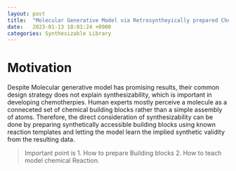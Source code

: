 ```yaml
---
layout: post
title:  "Molecular Generative Model via Retrosyntheyically prepared Chemical Building BLock Assembly"
date:   2023-01-13 18:01:24 +0900
categories: Synthesizable Library
---
```

Motivation
=======================
  Despite Molecular generative model has promising results, their common design strategy does not explain synthesizability, which is important in developing chemotherpies. Human experts mostly perceive a molecule as a conneceted set of chemical building blocks rather than a simple assembly of atoms. Therefore, the direct consideration of synthesizability can be done by preparing synthetically accessible building blocks using known reaction templates and letting the model learn the implied synthetic validity from the resulting data. 
  > Important point is 1. How to prepare Building blocks 2. How to teach model chemical Reaction. 

  